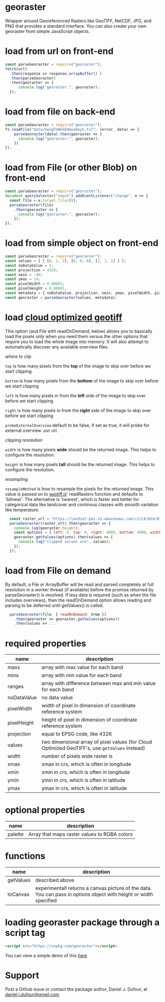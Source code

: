 # georaster
Wrapper around Georeferenced Rasters like GeoTIFF, NetCDF, JPG, and PNG that provides a standard interface.  You can also create your own georaster from simple JavaScript objects.

# load from url on front-end
```javascript
const parseGeoraster = require("georaster");
fetch(url)
  .then(response => response.arrayBuffer() )
  .then(parseGeoraster)
  .then(georaster => {
      console.log("georaster:", georaster);
  });
```

# load from file on back-end
```javascript
const parseGeoraster = require("georaster");
fs.readFile("data/GeogToWGS84GeoKey5.tif", (error, data) => {
    parseGeoraster(data).then(georaster => {
      console.log("georaster:", georaster);
    })
});
```

# load from File (or other Blob) on front-end
```javascript
const parseGeoraster = require("georaster");
document.querySelector("input").addEventListener("change", e => {
  const file = e.target.files[0];
  parseGeoraster(file)
    .then(georaster => {
      console.log("georaster:", georaster);
    });
});
```

# load from simple object on front-end
```javascript
const parseGeoraster = require("georaster");
const values = [ [ [0, 1, 2], [0, 0, 0], [2, 1, 1] ] ];
const noDataValue = 3;
const projection = 4326;
const xmin = -40;
const ymax = 14;
const pixelWidth = 0.00001;
const pixelHeight = 0.00001;
const metadata = { noDataValue, projection, xmin, ymax, pixelWidth, pixelHeight };
const georaster = parseGeoraster(values, metadata);
```

# load [cloud optimized geotiff](https://www.cogeo.org/)
This option (and File with readOnDemand, below) allows you to basically
load the pixels only when you need them versus the other options
that require you to load the whole image into memory.  It will also attempt to automatically discover any available overview files.

*where to clip*

`top` is how many pixels from the **top** of the image to skip over before we start clipping

`bottom` is how many pixels from the **bottom** of the image to skip over before we start clipping

`left` is how many pixels in from the **left** side of the image to skip over before we start clipping

`right` is how many pixels in from the **right** side of the image to skip over before we start clipping

`probeExternalOverview` default to be false, if set as true, it will probe for external overview .ovr url.

*clipping resolution*

`width` is how many pixels **wide** should be the returned image.  This helps to configure the resolution.

`height` is how many pixels **tall** should be the returned image.  This helps to configure the resolution.

*resampling*

`resampleMethod` is how to resample the pixels for the returned image.  This value is passed on to [geotiff.js](https://github.com/geotiffjs/geotiff.js)' readRasters function and defaults to 'bilinear'.  The alternative is 'nearest', which is faster and better for categorical data like landcover and continous classes with smooth variation like temperature.

```javascript
  const raster_url = "https://landsat-pds.s3.amazonaws.com/c1/L8/024/030/LC08_L1TP_024030_20180723_20180731_01_T1/LC08_L1TP_024030_20180723_20180731_01_T1_B1.TIF";
  parseGeoraster(raster_url).then(georaster => {
    console.log(georaster.height);
    const options = { left: 0, top: 0, right: 4000, bottom: 4000, width: 10, height: 10 };
    georaster.getValues(options).then(values => {
      console.log("clipped values are", values);
    });
  });
```

# load from File on demand
By default, a File or ArrayBuffer will be read and parsed completely
at full resolution in a worker thread (if available) before
the promise returned by parseGeoraster() is resolved.
If less data is required (such as when the file includes overviews),
then the readOnDemand option allows reading and parsing to be deferred
until getValues() is called.
```javascript
  parseGeoraster(file, { readOnDemand: true })
    .then(georaster => georaster.getValues(options))
    .then(values => ...
```

# required properties
| name | description |
| ---- | ----------- |
| maxs | array with max value for each band |
| mins | array with min value for each band |
| ranges | array with difference between max and min value for each band |
| noDataValue | no data value |
| pixelWidth | width of pixel in dimension of coordinate reference system |
| pixelHeight | height of pixel in dimension of coordinate reference system |
| projection | equal to EPSG code, like 4326 |
| values | two dimensional array of pixel values (for Cloud Optimized GeoTIFF's, use `getValues` instead)  |
| width | number of pixels wide raster is |
| xmax | xmax in crs, which is often in longitude |
| xmin | xmin in crs, which is often in longitude |
| ymin | ymin in crs, which is often in latitude |
| ymax | ymax in crs, which is often in latitude |

# optional properties
| name | description |
| ---- | ----------- |
| palette | Array that maps raster values to RGBA colors |

# functions
| name | description |
| ---- | ----------- |
| getValues | described above |
| toCanvas | experimental! returns a canvas picture of the data.  You can pass in options object with height or width specified |

# loading georaster package through a script tag
```html
<script src="https://unpkg.com/georaster"></script>
```
You can view a simple demo of this [here](https://geotiff.github.io/georaster/test/)

# Support
Post a Github issue or contact the package author, Daniel J. Dufour, at daniel.j.dufour@gmail.com

